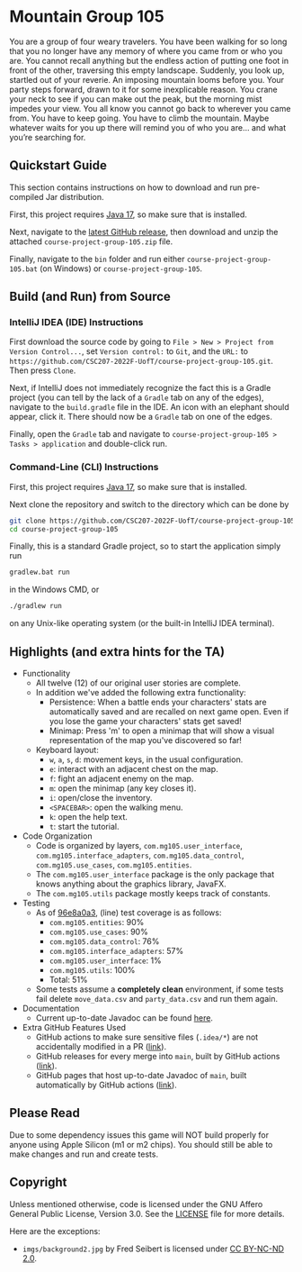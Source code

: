 # Mountain Group 105

You are a group of four weary travelers.
You have been walking for so long that you no longer have any memory of where you came from or who you are.
You cannot recall anything but the endless action of putting one foot in front of the other, traversing this empty landscape.
Suddenly, you look up, startled out of your reverie.
An imposing mountain looms before you.
Your party steps forward, drawn to it for some inexplicable reason.
You crane your neck to see if you can make out the peak, but the morning mist impedes your view.
You all know you cannot go back to wherever you came from.
You have to keep going.
You have to climb the mountain.
Maybe whatever waits for you up there will remind you of who you are… and what you’re searching for.

## Quickstart Guide

This section contains instructions on how to download and run pre-compiled Jar distribution.

First, this project requires [Java 17](https://www.oracle.com/java/technologies/javase/jdk17-archive-downloads.html), so make sure that is installed.

Next, navigate to the [latest GitHub release](https://github.com/CSC207-2022F-UofT/course-project-group-105/releases/latest), then download and unzip the attached `course-project-group-105.zip` file.

Finally, navigate to the `bin` folder and run either `course-project-group-105.bat` (on Windows) or `course-project-group-105`.

## Build (and Run) from Source

### IntelliJ IDEA (IDE) Instructions

First download the source code by going to `File > New > Project from Version Control...`, set `Version control:` to `Git`, and the `URL:` to `https://github.com/CSC207-2022F-UofT/course-project-group-105.git`.
Then press `Clone`.

Next, if IntelliJ does not immediately recognize the fact this is a Gradle project (you can tell by the lack of a `Gradle` tab on any of the edges), navigate to the `build.gradle` file in the IDE.
An icon with an elephant should appear, click it.
There should now be a `Gradle` tab on one of the edges.

Finally, open the `Gradle` tab and navigate to `course-project-group-105 > Tasks > application` and double-click run.

### Command-Line (CLI) Instructions

First, this project requires [Java 17](https://www.oracle.com/java/technologies/javase/jdk17-archive-downloads.html), so make sure that is installed.

Next clone the repository and switch to the directory which can be done by

```sh
git clone https://github.com/CSC207-2022F-UofT/course-project-group-105.git
cd course-project-group-105
```

Finally, this is a standard Gradle project, so to start the application simply run

```sh
gradlew.bat run
```

in the Windows CMD, or

```sh
./gradlew run
```

on any Unix-like operating system (or the built-in IntelliJ IDEA terminal).

## Highlights (and extra hints for the TA)

- Functionality
  - All twelve (12) of our original user stories are complete.
  - In addition we've added the following extra functionality:
    - Persistence: When a battle ends your characters' stats are automatically saved and are recalled on next game open.
      Even if you lose the game your characters' stats get saved!
    - Minimap: Press 'm' to open a minimap that will show a visual representation of the map you've discovered so far!
  - Keyboard layout:
    - `w`, `a`, `s`, `d`: movement keys, in the usual configuration.
    - `e`: interact with an adjacent chest on the map.
    - `f`: fight an adjacent enemy on the map.
    - `m`: open the minimap (any key closes it).
    - `i`: open/close the inventory.
    - `<SPACEBAR>`: open the walking menu.
    - `k`: open the help text.
    - `t`: start the tutorial.
- Code Organization
  - Code is organized by layers, `com.mg105.user_interface`, `com.mg105.interface_adapters`, `com.mg105.data_control`, `com.mg105.use_cases`, `com.mg105.entities`.
  - The `com.mg105.user_interface` package is the only package that knows anything about the graphics library, JavaFX.
  - The `com.mg105.utils` package mostly keeps track of constants.
- Testing
  - As of [96e8a0a3](https://github.com/CSC207-2022F-UofT/course-project-group-105/pull/101/commits/96e8a0a3081fbd400cdc11552415465772a5a1a1), (line) test coverage is as follows:
    - `com.mg105.entities`: 90%
    - `com.mg105.use_cases`: 90%
    - `com.mg105.data_control`: 76%
    - `com.mg105.interface_adapters`: 57%
    - `com.mg105.user_interface`: 1%
    - `com.mg105.utils`: 100%
    - Total: 51%
  - Some tests assume a **completely clean** environment, if some tests fail delete `move_data.csv` and `party_data.csv` and run them again.
- Documentation
  - Current up-to-date Javadoc can be found [here](https://docs.mg105.com/).
- Extra GitHub Features Used
  - GitHub actions to make sure sensitive files (`.idea/*`) are not accidentally modified in a PR ([link](https://github.com/CSC207-2022F-UofT/course-project-group-105/actions/workflows/sanity.yml)).
  - GitHub releases for every merge into `main`, built by GitHub actions ([link](https://github.com/CSC207-2022F-UofT/course-project-group-105/releases)).
  - GitHub pages that host up-to-date Javadoc of `main`, built automatically by GitHub actions ([link](https://docs.mg105.com/)).

## Please Read
Due to some dependency issues this game will NOT build properly for anyone using Apple Silicon (m1 or m2 chips). You
should still be able to make changes and run and create tests.

## Copyright

Unless mentioned otherwise, code is licensed under the GNU Affero General Public License, Version 3.0.
See the [LICENSE](/LICENSE) file for more details.

Here are the exceptions:

- `imgs/background2.jpg` by Fred Seibert is licensed under [CC BY-NC-ND 2.0](https://www.creativecommons.org/licenses/by-nc-nd/2.0/).
